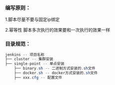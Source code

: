 ### 编写原则：

1.脚本尽量不要与固定ip绑定

2.幂等性 脚本多次执行的效果要和一次执行的效果一样



### 目录规范：

```java
jenkins -- 项目名称
├── cluster -- 集群安装
├── single-point -- 单点安装
    ├── binary.sh -- 二进制方式安装的.sh文件
    ├── docker.sh -- docker方式安装的.sh文件
    ├── xxx.cfg -- 配置文件
```

